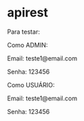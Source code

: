 # apirest

Para testar:

Como ADMIN:
<p>Email: teste1@email.com</p>
<p>Senha: 123456</p>

Como USUÁRIO:
<p>Email: teste1@email.com</p>
<p>Senha: 123456</p>
